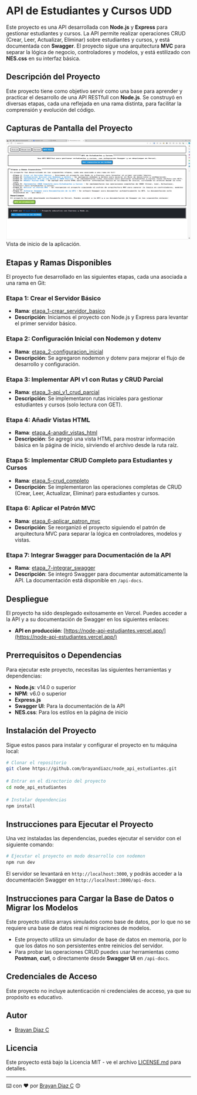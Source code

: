 # API de Estudiantes y Cursos UDD

Este proyecto es una API desarrollada con **Node.js** y **Express** para gestionar estudiantes y cursos. La API permite realizar operaciones CRUD (Crear, Leer, Actualizar, Eliminar) sobre estudiantes y cursos, y está documentada con **Swagger**. El proyecto sigue una arquitectura **MVC** para separar la lógica de negocio, controladores y modelos, y está estilizado con **NES.css** en su interfaz básica.

## Descripción del Proyecto

Este proyecto tiene como objetivo servir como una base para aprender y practicar el desarrollo de una API RESTfull con **Node.js**. Se construyó en diversas etapas, cada una reflejada en una rama distinta, para facilitar la comprensión y evolución del código.

## Capturas de Pantalla del Proyecto

![Home](home.jpg)
Vista de inicio de la aplicación.

## Etapas y Ramas Disponibles

El proyecto fue desarrollado en las siguientes etapas, cada una asociada a una rama en Git:

### Etapa 1: Crear el Servidor Básico

- **Rama**: [etapa_1-crear_servidor_basico](https://github.com/brayandiazc/node_api_estudiantes/tree/etapa_1/crear_server)
- **Descripción**: Iniciamos el proyecto con Node.js y Express para levantar el primer servidor básico.

### Etapa 2: Configuración Inicial con Nodemon y dotenv

- **Rama**: [etapa_2-configuracion_inicial](https://github.com/brayandiazc/node_api_estudiantes/tree/etapa_2/nodemon_y_nodenv)
- **Descripción**: Se agregaron nodemon y dotenv para mejorar el flujo de desarrollo y configuración.

### Etapa 3: Implementar API v1 con Rutas y CRUD Parcial

- **Rama**: [etapa_3-api_v1_crud_parcial](https://github.com/brayandiazc/node_api_estudiantes/tree/etapa_3/api_v1)
- **Descripción**: Se implementaron rutas iniciales para gestionar estudiantes y cursos (solo lectura con GET).

### Etapa 4: Añadir Vistas HTML

- **Rama**: [etapa_4-anadir_vistas_html](https://github.com/brayandiazc/node_api_estudiantes/tree/etapa_4/vista_index)
- **Descripción**: Se agregó una vista HTML para mostrar información básica en la página de inicio, sirviendo el archivo desde la ruta raíz.

### Etapa 5: Implementar CRUD Completo para Estudiantes y Cursos

- **Rama**: [etapa_5-crud_completo](https://github.com/brayandiazc/node_api_estudiantes/tree/etapa_5/simulacion_crud)
- **Descripción**: Se implementaron las operaciones completas de CRUD (Crear, Leer, Actualizar, Eliminar) para estudiantes y cursos.

### Etapa 6: Aplicar el Patrón MVC

- **Rama**: [etapa_6-aplicar_patron_mvc](https://github.com/brayandiazc/node_api_estudiantes/tree/etapa_6/modelo_vista_controlador)
- **Descripción**: Se reorganizó el proyecto siguiendo el patrón de arquitectura MVC para separar la lógica en controladores, modelos y vistas.

### Etapa 7: Integrar Swagger para Documentación de la API

- **Rama**: [etapa_7-integrar_swagger](https://github.com/brayandiazc/node_api_estudiantes/tree/etapa_7/swangger)
- **Descripción**: Se integró Swagger para documentar automáticamente la API. La documentación está disponible en `/api-docs`.

## Despliegue

El proyecto ha sido desplegado exitosamente en Vercel. Puedes acceder a la API y a su documentación de Swagger en los siguientes enlaces:

- **API en producción**: [https://node-api-estudiantes.vercel.app/](https://node-api-estudiantes.vercel.app/)

## Prerrequisitos o Dependencias

Para ejecutar este proyecto, necesitas las siguientes herramientas y dependencias:

- **Node.js**: v14.0 o superior
- **NPM**: v6.0 o superior
- **Express.js**
- **Swagger UI**: Para la documentación de la API
- **NES.css**: Para los estilos en la página de inicio

## Instalación del Proyecto

Sigue estos pasos para instalar y configurar el proyecto en tu máquina local:

```bash
# Clonar el repositorio
git clone https://github.com/brayandiazc/node_api_estudiantes.git

# Entrar en el directorio del proyecto
cd node_api_estudiantes

# Instalar dependencias
npm install
```

## Instrucciones para Ejecutar el Proyecto

Una vez instaladas las dependencias, puedes ejecutar el servidor con el siguiente comando:

```bash
# Ejecutar el proyecto en modo desarrollo con nodemon
npm run dev
```

El servidor se levantará en `http://localhost:3000`, y podrás acceder a la documentación Swagger en `http://localhost:3000/api-docs`.

## Instrucciones para Cargar la Base de Datos o Migrar los Modelos

Este proyecto utiliza arrays simulados como base de datos, por lo que no se requiere una base de datos real ni migraciones de modelos.

- Este proyecto utiliza un simulador de base de datos en memoria, por lo que los datos no son persistentes entre reinicios del servidor.
- Para probar las operaciones CRUD puedes usar herramientas como **Postman**, **curl**, o directamente desde **Swagger UI** en `/api-docs`.

## Credenciales de Acceso

Este proyecto no incluye autenticación ni credenciales de acceso, ya que su propósito es educativo.

## Autor

- [Brayan Diaz C](https://github.com/brayandiazc)

## Licencia

Este proyecto está bajo la Licencia MIT - ve el archivo [LICENSE.md](LICENSE) para detalles.

---

⌨️ con ❤️ por [Brayan Diaz C](https://github.com/brayandiazc) 😊
